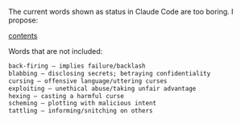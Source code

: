 The current words shown as status in Claude Code are too boring.
I propose:

[contents](./TODO.claude-code-words.contents.txt)

Words that are not included:

```txt
back-firing — implies failure/backlash
blabbing — disclosing secrets; betraying confidentiality
cursing — offensive language/uttering curses
exploiting — unethical abuse/taking unfair advantage
hexing — casting a harmful curse
scheming — plotting with malicious intent
tattling — informing/snitching on others
```
